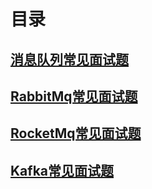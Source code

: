 # 目录

## [消息队列常见面试题](1.md)

## [RabbitMq常见面试题](2.md)

## [RocketMq常见面试题](3.md)

## [Kafka常见面试题](4.md)